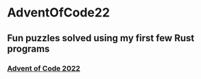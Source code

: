 # AdventOfCode22

## Fun puzzles solved using my first few Rust programs
### [Advent of Code 2022](https://adventofcode.com/2022)
